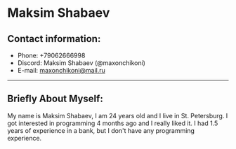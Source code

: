# Maksim Shabaev

## Contact information:

- Phone: +79062666998
- Discord: Maksim Shabaev (@maxonchikoni)
- E-mail: maxonchikoni@mail.ru

---

## Briefly About Myself:

My name is Maksim Shabaev, I am 24 years old and I live in St. Petersburg. I got interested in programming 4 months ago and I really liked it. I had 1.5 years of experience in a bank, but I don't have any programming experience.
